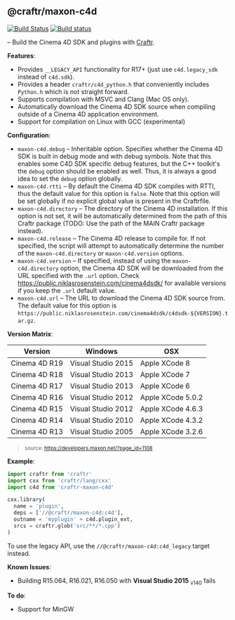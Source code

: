 ## @craftr/maxon-c4d

[![Build Status](https://travis-ci.org/craftr-build/craftr-maxon-c4d.svg?branch=master)](https://travis-ci.org/craftr-build/craftr-maxon-c4d)
[![Build status](https://ci.appveyor.com/api/projects/status/5drmctmptqgdq6cs?svg=true)](https://ci.appveyor.com/project/NiklasRosenstein/craftr-maxon-c4d)

  [Craftr]: https://craftr.net

&ndash; Build the Cinema 4D SDK and plugins with [Craftr].


__Features__:

- Provides `__LEGACY_API` functionality for R17+ (just use `c4d.legacy_sdk`
  instead of `c4d.sdk`).
- Provides a header `craftr/c4d_python.h` that conveniently includes `Python.h`
  which is not straight forward.
- Supports compilation with MSVC and Clang (Mac OS only).
- Automatically download the Cinema 4D SDK source when compiling outside
  of a Cinema 4D application environment.
- Support for compilation on Linux with GCC (experimental)

__Configuration__:

- `maxon-c4d.debug` &ndash; Inheritable option. Specifies whether the Cinema 4D SDK
  is built in debug mode and with debug symbols. Note that this enables some
  C4D SDK specific debug features, but the C++ toolkit's the `debug` option
  should be enabled as well. Thus, it is always a good idea to set the `debug`
  option globally.
- `maxon-c4d.rtti` &ndash; By default the Cinema 4D SDK compiles with RTTI, thus the
  default value for this option is `false`. Note that this option will be
  set globally if no explicit global value is present in the Craftrfile.
- `maxon-c4d.directory` &ndash; The directory of the Cinema 4D installation. If this
  option is not set, it will be automatically determined from the path of this
  Craftr package (TODO: Use the path of the MAIN Craftr package instead).
- `maxon-c4d.release` &ndash; The Cinema 4D release to compile for. If not specified,
  the script will attempt to automatically determine the number of the
  `maxon-c4d.directory` or `maxon-c4d.version` options.
- `maxon-c4d.version` &ndash; If specified, instead of using the `maxon-c4d.directory` option,
  the Cinema 4D SDK will be downloaded from the URL specified with the `.url`
  option. Check https://public.niklasrosenstein.com/cinema4dsdk/ for available
  versions if you keep the `.url` default value.
- `maxon-c4d.url` &ndash; The URL to download the Cinema 4D SDK source from. The default
  value for this option is `https://public.niklasrosenstein.com/cinema4dsdk/c4dsdk-${VERSION}.tar.gz`.

__Version Matrix__:

| Version       | Windows            | OSX               |
| ------------- | ------------------ | ----------------- |
| Cinema 4D R19 | Visual Studio 2015 | Apple XCode 8     |
| Cinema 4D R18 | Visual Studio 2013 | Apple XCode 7     |
| Cinema 4D R17 | Visual Studio 2013 | Apple XCode 6     |
| Cinema 4D R16 | Visual Studio 2012 | Apple XCode 5.0.2 |
| Cinema 4D R15 | Visual Studio 2012 | Apple XCode 4.6.3 |
| Cinema 4D R14 | Visual Studio 2010 | Apple XCode 4.3.2 |
| Cinema 4D R13 | Visual Studio 2005 | Apple XCode 3.2.6 |

> <sub>source: https://developers.maxon.net/?page_id=1108</sub>

__Example__:

```python
import craftr from 'craftr'
import cxx from 'craftr/lang/cxx'
import c4d from 'craftr-maxon-c4d'

cxx.library(
  name = 'plugin',
  deps = ['//@craftr/maxon-c4d:c4d'],
  outname = 'myplugin' + c4d.plugin_ext,
  srcs = craftr.glob('src/**/*.cpp')
)
```

To use the legacy API, use the `//@craftr/maxon-c4d:c4d_legacy` target instead.

__Known Issues__:

- Building R15.064, R16.021, R16.050 with **Visual Studio 2015** <sub>v140</sub> fails

__To do__:

- Support for MinGW
